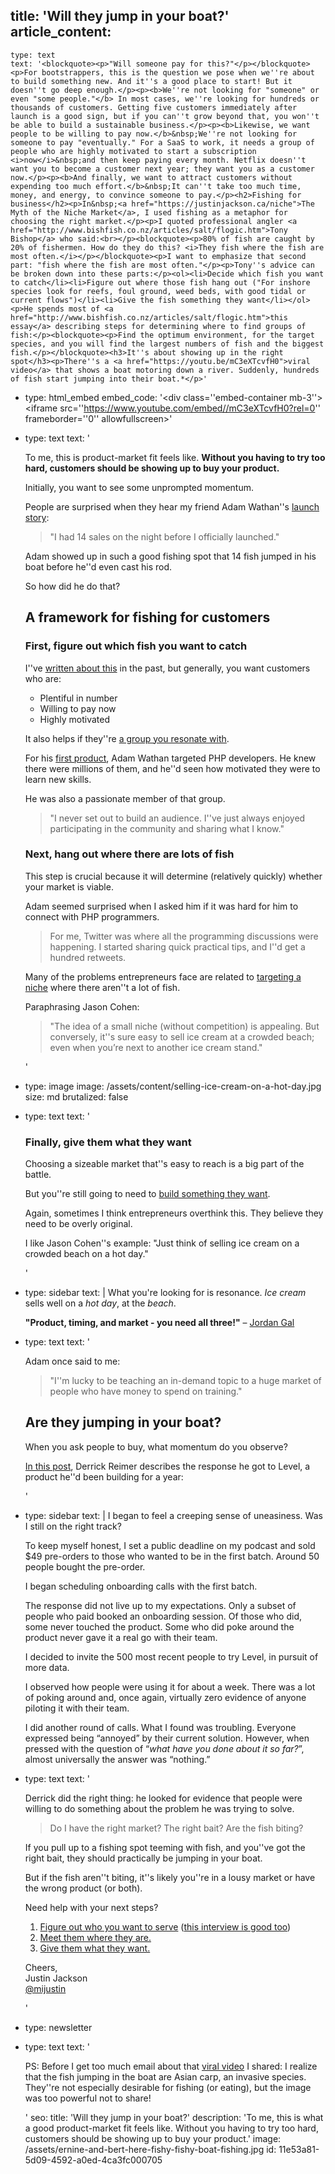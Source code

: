 title: 'Will they jump in your boat?'
article_content:
  -
    type: text
    text: '<blockquote><p>"Will someone pay for this?"</p></blockquote><p>For bootstrappers, this is the question we pose when we''re about to build something new. And it''s a good place to start! But it doesn''t go deep enough.</p><p><b>We''re not looking for "someone" or even "some people."</b> In most cases, we''re looking for hundreds or thousands of customers. Getting five customers immediately after launch is a good sign, but if you can''t grow beyond that, you won''t be able to build a sustainable business.</p><p><b>Likewise, we want people to be willing to pay now.</b>&nbsp;We''re not looking for someone to pay "eventually." For a SaaS to work, it needs a group of people who are highly motivated to start a subscription <i>now</i>&nbsp;and then keep paying every month. Netflix doesn''t want you to become a customer next year; they want you as a customer now.</p><p><b>And finally, we want to attract customers without expending too much effort.</b>&nbsp;It can''t take too much time, money, and energy, to convince someone to pay.</p><h2>Fishing for business</h2><p>In&nbsp;<a href="https://justinjackson.ca/niche">The Myth of the Niche Market</a>, I used fishing as a metaphor for choosing the right market.</p><p>I quoted professional angler <a href="http://www.bishfish.co.nz/articles/salt/flogic.htm">Tony Bishop</a> who said:<br></p><blockquote><p>80% of fish are caught by 20% of fishermen. How do they do this? <i>They fish where the fish are most often.</i></p></blockquote><p>I want to emphasize that second part: "fish where the fish are most often."</p><p>Tony''s advice can be broken down into these parts:</p><ol><li>Decide which fish you want to catch</li><li>Figure out where those fish hang out ("For inshore species look for reefs, foul ground, weed beds, with good tidal or current flows")</li><li>Give the fish something they want</li></ol><p>He spends most of <a href="http://www.bishfish.co.nz/articles/salt/flogic.htm">this essay</a> describing steps for determining where to find groups of fish:</p><blockquote><p>Find the optimum environment, for the target species, and you will find the largest numbers of fish and the biggest fish.</p></blockquote><h3>It''s about showing up in the right spot</h3><p>There''s a <a href="https://youtu.be/mC3eXTcvfH0">viral video</a> that shows a boat motoring down a river. Suddenly, hundreds of fish start jumping into their boat.*</p>'
  -
    type: html_embed
    embed_code: '<style>.embed-container { position: relative; padding-bottom: 56.25%; height: 0; overflow: hidden; max-width: 100%; -webkit-filter: grayscale(100%); filter: grayscale(100%);  } .embed-container iframe, .embed-container object, .embed-container embed { position: absolute; top: 0; left: 0; width: 100%; height: 100%; }</style><div class=''embed-container mb-3''><iframe src=''https://www.youtube.com/embed//mC3eXTcvfH0?rel=0'' frameborder=''0'' allowfullscreen></iframe></div>'
  -
    type: text
    text: '<p>To me, this is product-market fit feels like.&nbsp;<b>Without you having to try too hard, customers should be showing up to buy your product.</b></p><p>Initially, you want to see some unprompted momentum.</p><p>People are surprised when they hear my friend Adam Wathan''s <a href="https://justinjackson.ca/adam-wathan-launch">launch story</a>:&nbsp;</p><blockquote><p>"I had 14 sales on the night before I officially launched."</p></blockquote><p>Adam showed up in such a good fishing spot that 14 fish jumped in his boat before he''d even cast his rod.</p><p>So how did he do that?&nbsp;</p><h2>A framework for fishing for customers</h2><h3>First, figure out which fish you want to catch</h3><p>I''ve <a href="https://devmarketing.xyz/saas-target-market/">written about this</a> in the past, but generally, you want customers who are:</p><ul><li>Plentiful in number</li><li>Willing to pay now</li><li>Highly motivated</li></ul><p>It also helps if they''re <a href="https://justinjackson.ca/want">a group you resonate with</a>.</p><p>For his <a href="https://adamwathan.me/refactoring-to-collections/?utm_source=justinjackson.ca&amp;utm_medium=link&amp;utm_campaign=indienewsletter">first product</a>, Adam Wathan targeted PHP developers. He knew there were millions of them, and he''d seen how motivated they were to learn new skills.</p><p>He was also a passionate member of that group.</p><blockquote><p>"I never set out to build an audience. I''ve just always enjoyed participating in the community and sharing what I know."</p></blockquote><h3>Next, hang out where there are lots of fish</h3><p>This step is crucial because it will determine (relatively quickly) whether your market is viable.</p><p>Adam seemed surprised when I asked him if it was hard for him to connect with PHP programmers.</p><blockquote><p>For me, Twitter was where all the programming discussions were happening. I started sharing quick practical tips, and I''d get a hundred retweets.</p></blockquote><p>Many of the problems entrepreneurs face are related to <a href="https://justinjackson.ca/niche">targeting a niche</a> where there aren''t a lot of fish.</p><p>Paraphrasing Jason Cohen:</p><blockquote><p>"The idea of a small niche (without competition) is appealing. But conversely, it''s sure easy to sell ice cream at a crowded beach; even when you’re next to another ice cream stand."</p></blockquote>'
  -
    type: image
    image: /assets/content/selling-ice-cream-on-a-hot-day.jpg
    size: md
    brutalized: false
  -
    type: text
    text: '<h3>Finally, give them what they want</h3><p>Choosing a sizeable market that''s easy to reach is a big part of the battle.</p><p>But you''re still going to need to <a href="https://justinjackson.ca/build">build something they want</a>.</p><p>Again, sometimes I think entrepreneurs overthink this. They believe they need to be overly original.</p><p>I like Jason Cohen''s example: "Just think of selling ice cream on a crowded beach on a hot day."</p>'
  -
    type: sidebar
    text: |
      What you're looking for is resonance. _Ice cream_ sells well on a _hot day_, at the _beach_.
      
      **"Product, timing, and market - you need all three!"** – [Jordan Gal](https://twitter.com/JordanGal/status/1131414132605849600)
  -
    type: text
    text: '<p>Adam once said to me:</p><blockquote><p>"I''m lucky to be teaching an in-demand topic to a huge market of people who have money to spend on training."</p></blockquote><h2>Are they jumping in your boat?</h2><p>When you ask people to buy, what momentum do you observe?</p><p><a href="https://www.derrickreimer.com/essays/2019/05/17/im-walking-away-from-the-product-i-spent-a-year-building.html">In this post</a>, Derrick Reimer describes the response he got to Level, a product he''d been building for a year:</p>'
  -
    type: sidebar
    text: |
      I began to feel a creeping sense of uneasiness. Was I still on the right track?
      
      To keep myself honest, I set a public deadline on my podcast and sold $49 pre-orders to those who wanted to be in the first batch. Around 50 people bought the pre-order.
      
      I began scheduling onboarding calls with the first batch.
      
      The response did not live up to my expectations. Only a subset of people who paid booked an onboarding session. Of those who did, some never touched the product. Some who did poke around the product never gave it a real go with their team.
      
      I decided to invite the 500 most recent people to try Level, in pursuit of more data.
      
      I observed how people were using it for about a week. There was a lot of poking around and, once again, virtually zero evidence of anyone piloting it with their team.
      
      I did another round of calls. What I found was troubling. Everyone expressed being “annoyed” by their current solution. However, when pressed with the question of “_what have you done about it so far?_”, almost universally the answer was “nothing.”
  -
    type: text
    text: '<p>Derrick did the right thing: he looked for evidence that people were willing to do something about the problem he was trying to solve.</p><blockquote><p>Do I have the right market? The right bait? Are the fish biting?</p></blockquote><p>If you pull up to a fishing spot teeming with fish, and you''ve got the right bait, they should practically be jumping in your boat.<br></p><p>But if the fish aren''t biting, it''s likely you''re in a lousy market or have the wrong product (or both).</p><p>Need help with your next steps?</p><ol><li><a href="https://justinjackson.ca/who-do-you-love">Figure out who you want to serve</a>&nbsp;(<a href="https://justinjackson.ca/who">this interview is good too</a>)</li><li><a href="https://justinjackson.ca/help-the-crowd">Meet them where they are.</a></li><li><a href="https://justinjackson.ca/build">Give them what they want.</a></li></ol><p>Cheers,<br>Justin Jackson<br><a href="https://twitter.com/mijustin">@mijustin</a></p>'
  -
    type: newsletter
  -
    type: text
    text: '<p>PS: Before I get too much email about that <a href="https://youtu.be/mC3eXTcvfH0">viral video</a> I shared: I realize that the fish jumping in the boat are Asian carp, an invasive species. They''re not especially desirable for fishing (or eating), but the image was too powerful not to share!</p>'
seo:
  title: 'Will they jump in your boat?'
  description: 'To me, this is what a good product-market fit feels like. Without you having to try too hard, customers should be showing up to buy your product.'
  image: /assets/ernine-and-bert-here-fishy-fishy-boat-fishing.jpg
id: 11e53a81-5d09-4592-a0ed-4ca3fc000705
